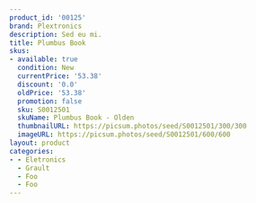 ```yaml
---
product_id: '00125'
brand: Plextronics
description: Sed eu mi.
title: Plumbus Book
skus:
- available: true
  condition: New
  currentPrice: '53.38'
  discount: '0.0'
  oldPrice: '53.38'
  promotion: false
  sku: S0012501
  skuName: Plumbus Book - Olden
  thumbnailURL: https://picsum.photos/seed/S0012501/300/300
  imageURL: https://picsum.photos/seed/S0012501/600/600
layout: product
categories:
- - Eletronics
  - Grault
  - Foo
  - Foo
---
```

